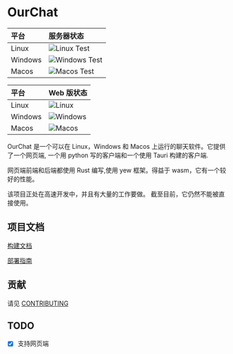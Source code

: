 # OurChat

| 平台    | 服务器状态                                                                                             |
| :------ | :----------------------------------------------------------------------------------------------------- |
| Linux   | ![Linux Test](https://img.shields.io/github/actions/workflow/status/skyuoi/ourchat/rust_linux.yml)     |
| Windows | ![Windows Test](https://img.shields.io/github/actions/workflow/status/skyuoi/ourchat/rust_windows.yml) |
| Macos   | ![Macos Test](https://img.shields.io/github/actions/workflow/status/skyuoi/ourchat/rust_macos.yml)     |

| 平台    | Web 版状态                                                                                       |
| :------ | :----------------------------------------------------------------------------------------------- |
| Linux   | ![Linux](https://img.shields.io/github/actions/workflow/status/skyuoi/ourchat/web_linux.yml)     |
| Windows | ![Windows](https://img.shields.io/github/actions/workflow/status/skyuoi/ourchat/web_windows.yml) |
| Macos   | ![Macos](https://img.shields.io/github/actions/workflow/status/skyuoi/ourchat/web_macos.yml)     |

OurChat 是一个可以在 Linux，Windows 和 Macos 上运行的聊天软件。它提供了一个网页端, 一个用 python 写的客户端和一个使用 Tauri 构建的客户端.

网页端前端和后端都使用 Rust 编写,使用 yew 框架。得益于 wasm，它有一个较好的性能。

该项目正处在高速开发中，并且有大量的工作要做。 截至目前，它仍然不能被直接使用。

## 项目文档

[构建文档](docs/build-zh.md)

[部署指南](docs/deploy-zh.md)

## 贡献

请见 [CONTRIBUTING](CONTRIBUTING-zh.md)

## TODO

- [x] 支持网页端
